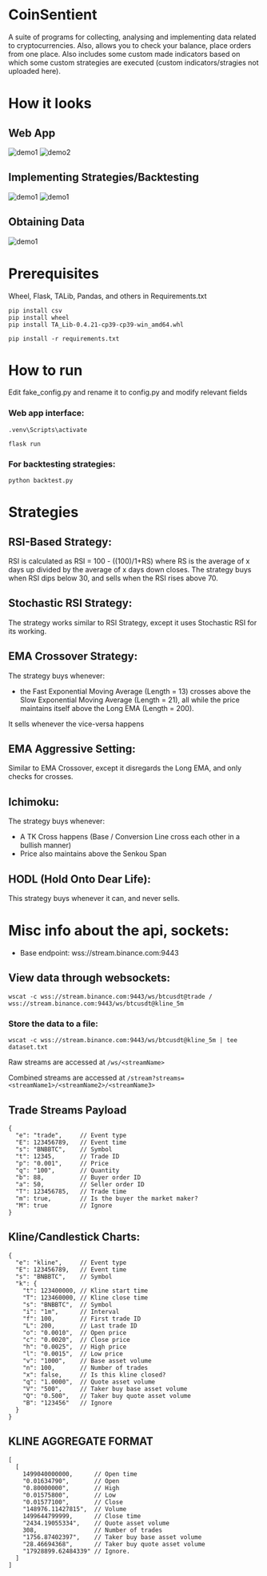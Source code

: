 # CoinSentient
A suite of programs for collecting, analysing and implementing data related to cryptocurrencies. Also, allows you to check your balance, place orders from one place. Also includes some custom made indicators based on which some custom strategies are executed (custom indicators/stragies not uploaded here).

# How it looks

## Web App
![demo1](demo/App1.png)
![demo2](demo/App2.png)

## Implementing Strategies/Backtesting
![demo1](demo/Backtester1.png)
![demo1](demo/Backtester2.png)

## Obtaining Data
![demo1](demo/Data1.png)


# Prerequisites
Wheel, Flask, TALib, Pandas, and others in Requirements.txt

```
pip install csv
pip install wheel
pip install TA_Lib-0.4.21-cp39-cp39-win_amd64.whl 

pip install -r requirements.txt
```

# How to run

Edit fake_config.py and rename it to config.py and modify relevant fields

### Web app interface:
```
.venv\Scripts\activate

flask run
```

### For backtesting strategies:
```
python backtest.py
```

# Strategies

## RSI-Based Strategy:


RSI is calculated as RSI = 100 - ((100)/1+RS)
where RS is the average of x days up divided by the average of x days down closes. The strategy buys when RSI dips below 30, and sells when the RSI rises above 70.


## Stochastic RSI Strategy:
The strategy works similar to RSI Strategy, except it uses Stochastic RSI for its working.

## EMA Crossover Strategy:
The strategy buys whenever:
* the Fast Exponential Moving Average (Length = 13) crosses above the Slow Exponential Moving Average (Length = 21), all while the price maintains itself above the Long EMA (Length = 200).

It sells whenever the vice-versa happens

## EMA Aggressive Setting:
Similar to EMA Crossover, except it disregards the Long EMA, and only checks for crosses.

## Ichimoku:
The strategy buys whenever:
* A TK Cross happens (Base / Conversion Line cross each other in a bullish manner)
* Price also maintains above the Senkou Span

## HODL (Hold Onto Dear Life):
This strategy buys whenever it can, and never sells.


# Misc info about the api, sockets:

* Base endpoint: wss://stream.binance.com:9443

## View data through websockets:
```
wscat -c wss://stream.binance.com:9443/ws/btcusdt@trade / wss://stream.binance.com:9443/ws/btcusdt@kline_5m
```

### Store the data to a file: 

```
wscat -c wss://stream.binance.com:9443/ws/btcusdt@kline_5m | tee dataset.txt
```

Raw streams are accessed at ```/ws/<streamName>```

Combined streams are accessed at ```/stream?streams=<streamName1>/<streamName2>/<streamName3>```

## Trade Streams Payload
```
{
  "e": "trade",     // Event type
  "E": 123456789,   // Event time
  "s": "BNBBTC",    // Symbol
  "t": 12345,       // Trade ID
  "p": "0.001",     // Price
  "q": "100",       // Quantity
  "b": 88,          // Buyer order ID
  "a": 50,          // Seller order ID
  "T": 123456785,   // Trade time
  "m": true,        // Is the buyer the market maker?
  "M": true         // Ignore
}
```

## Kline/Candlestick Charts:
```
{
  "e": "kline",     // Event type
  "E": 123456789,   // Event time
  "s": "BNBBTC",    // Symbol
  "k": {
    "t": 123400000, // Kline start time
    "T": 123460000, // Kline close time
    "s": "BNBBTC",  // Symbol
    "i": "1m",      // Interval
    "f": 100,       // First trade ID
    "L": 200,       // Last trade ID
    "o": "0.0010",  // Open price
    "c": "0.0020",  // Close price
    "h": "0.0025",  // High price
    "l": "0.0015",  // Low price
    "v": "1000",    // Base asset volume
    "n": 100,       // Number of trades
    "x": false,     // Is this kline closed?
    "q": "1.0000",  // Quote asset volume
    "V": "500",     // Taker buy base asset volume
    "Q": "0.500",   // Taker buy quote asset volume
    "B": "123456"   // Ignore
  }
}
```
## KLINE AGGREGATE FORMAT
```
[
  [
    1499040000000,      // Open time
    "0.01634790",       // Open
    "0.80000000",       // High
    "0.01575800",       // Low
    "0.01577100",       // Close
    "148976.11427815",  // Volume
    1499644799999,      // Close time
    "2434.19055334",    // Quote asset volume
    308,                // Number of trades
    "1756.87402397",    // Taker buy base asset volume
    "28.46694368",      // Taker buy quote asset volume
    "17928899.62484339" // Ignore.
  ]
]

```